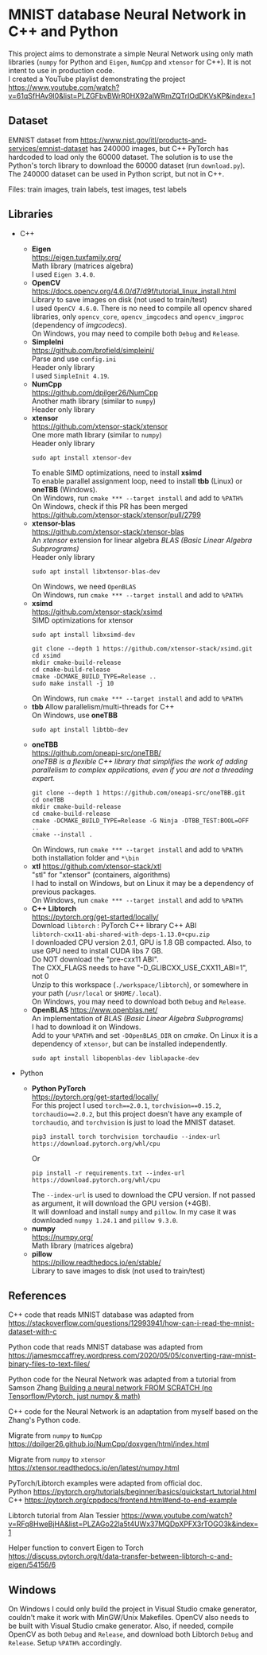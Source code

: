 # MNIST database Neural Network in C++ and Python

This project aims to demonstrate a simple Neural Network using only math libraries (`numpy` for Python and `Eigen`,
`NumCpp` and `xtensor` for C++). It is not intent to use in production code.  
I created a YouTube playlist demonstrating the
project https://www.youtube.com/watch?v=61qSfHAv9I0&list=PLZGFbvBWrR0HX92alWRmZQTrIOdDKVsKP&index=1

## Dataset

EMNIST dataset from https://www.nist.gov/itl/products-and-services/emnist-dataset has 240000 images, but C++ PyTorch has
hardcoded to load only the 60000 dataset. The solution is to use the Python's torch library to download the 60000
dataset (run `download.py`). The 240000 dataset can be used in Python script, but not in C++.

Files: train images, train labels, test images, test labels

## Libraries

- C++
    - **Eigen**  
      https://eigen.tuxfamily.org/  
      Math library (matrices algebra)  
      I used `Eigen 3.4.0`.
    - **OpenCV**  
      https://docs.opencv.org/4.6.0/d7/d9f/tutorial_linux_install.html  
      Library to save images on disk (not used to train/test)  
      I used `OpenCV 4.6.0`. There is no need to compile all opencv shared libraries, only `opencv_core`,
      `opencv_imgcodecs` and `opencv_imgproc` (dependency of _imgcodecs_).  
      On Windows, you may need to compile both `Debug` and `Release`.
    - **SimpleIni**  
      https://github.com/brofield/simpleini/  
      Parse and use `config.ini`  
      Header only library  
      I used `SimpleInit 4.19`.
    - **NumCpp**  
      https://github.com/dpilger26/NumCpp  
      Another math library (similar to `numpy`)  
      Header only library
    - **xtensor**  
      https://github.com/xtensor-stack/xtensor  
      One more math library (similar to `numpy`)  
      Header only library
      ```shell
      sudo apt install xtensor-dev
      ```
      To enable SIMD optimizations, need to install **xsimd**  
      To enable parallel assignment loop, need to install **tbb** (Linux) or **oneTBB** (Windows).  
      On Windows, run `cmake *** --target install` and add to `%PATH%`  
      On Windows, check if this PR has been merged https://github.com/xtensor-stack/xtensor/pull/2799
    - **xtensor-blas**  
      https://github.com/xtensor-stack/xtensor-blas  
      An _xtensor_ extension for linear algebra _BLAS (Basic Linear Algebra Subprograms)_  
      Header only library
      ```shell
      sudo apt install libxtensor-blas-dev
      ```
      On Windows, we need `OpenBLAS`  
      On Windows, run `cmake *** --target install` and add to `%PATH%`
    - **xsimd**  
      https://github.com/xtensor-stack/xsimd  
      SIMD optimizations for xtensor
      ```shell
      sudo apt install libxsimd-dev
      ```
      ```shell
      git clone --depth 1 https://github.com/xtensor-stack/xsimd.git
      cd xsimd
      mkdir cmake-build-release
      cd cmake-build-release
      cmake -DCMAKE_BUILD_TYPE=Release ..
      sudo make install -j 10
      ```
      On Windows, run `cmake *** --target install` and add to `%PATH%`
    - **tbb**
      Allow parallelism/multi-threads for C++  
      On Windows, use **oneTBB**
      ```shell
      sudo apt install libtbb-dev
      ```
    - **oneTBB**  
      https://github.com/oneapi-src/oneTBB/  
      _oneTBB is a flexible C++ library that simplifies the work of adding parallelism to complex applications, even if
      you are not a threading expert._
      ```shell
      git clone --depth 1 https://github.com/oneapi-src/oneTBB.git
      cd oneTBB
      mkdir cmake-build-release
      cd cmake-build-release
      cmake -DCMAKE_BUILD_TYPE=Release -G Ninja -DTBB_TEST:BOOL=OFF ..
      cmake --install .
      ```
      On Windows, run `cmake *** --target install` and add to `%PATH%` both installation folder and `*\bin`
    - **xtl**
      https://github.com/xtensor-stack/xtl  
      "stl" for "xtensor" (containers, algorithms)  
      I had to install on Windows, but on Linux it may be a dependency of previous packages.  
      On Windows, run `cmake *** --target install` and add to `%PATH%`
    - **C++ Libtorch**  
      https://pytorch.org/get-started/locally/  
      Download `libtorch` : PyTorch C++ library C++ ABI  
      `libtorch-cxx11-abi-shared-with-deps-1.13.0+cpu.zip`  
      I downloaded CPU version 2.0.1, GPU is 1.8 GB compacted. Also, to use GPU need to install CUDA libs 7 GB.  
      Do NOT download the "pre-cxx11 ABI".  
      The CXX_FLAGS needs to have "-D_GLIBCXX_USE_CXX11_ABI=1", not 0  
      Unzip to this workspace (`./workspace/libtorch`), or somewhere in your path (`/usr/local` or `$HOME/.local`).  
      On Windows, you may need to download both `Debug` and `Release`.
    - **OpenBLAS**
      https://www.openblas.net/  
      An implementation of _BLAS (Basic Linear Algebra Subprograms)_  
      I had to download it on Windows.  
      Add to your `%PATH%` and set `-DOpenBLAS_DIR` on _cmake_.
      On Linux it is a dependency of `xtensor`, but can be installed independently.
      ```shell
      sudo apt install libopenblas-dev liblapacke-dev
      ```

- Python
    - **Python PyTorch**  
      https://pytorch.org/get-started/locally/  
      For this project I used `torch==2.0.1`, `torchvision==0.15.2`, `torchaudio==2.0.2`, but this project doesn't have
      any example of `torchaudio`, and `torchvision` is just to load the MNIST dataset.
      ```shell
      pip3 install torch torchvision torchaudio --index-url https://download.pytorch.org/whl/cpu
      ```
      Or
      ```shell
      pip install -r requirements.txt --index-url https://download.pytorch.org/whl/cpu
      ```
      The `--index-url` is used to download the CPU version. If not passed as argument, it will download the GPU
      version (+4GB).  
      It will download and install `numpy` and `pillow`. In my case it was downloaded `numpy 1.24.1` and `pillow 9.3.0`.
    - **numpy**  
      https://numpy.org/  
      Math library (matrices algebra)
    - **pillow**  
      https://pillow.readthedocs.io/en/stable/  
      Library to save images to disk (not used to train/test)

## References

C++ code that reads MNIST database was adapted
from https://stackoverflow.com/questions/12993941/how-can-i-read-the-mnist-dataset-with-c

Python code that reads MNIST database was adapted
from https://jamesmccaffrey.wordpress.com/2020/05/05/converting-raw-mnist-binary-files-to-text-files/

Python code for the Neural Network was adapted from a tutorial from Samson
Zhang [Building a neural network FROM SCRATCH (no Tensorflow/Pytorch, just numpy & math)](https://www.youtube.com/watch?v=w8yWXqWQYmU)

C++ code for the Neural Network is an adaptation from myself based on the Zhang's Python code.

Migrate from `numpy` to `NumCpp` https://dpilger26.github.io/NumCpp/doxygen/html/index.html

Migrate from `numpy` to `xtensor` https://xtensor.readthedocs.io/en/latest/numpy.html

PyTorch/Libtorch examples were adapted from official doc.  
Python https://pytorch.org/tutorials/beginner/basics/quickstart_tutorial.html  
C++ https://pytorch.org/cppdocs/frontend.html#end-to-end-example

Libtorch tutorial from Alan
Tessier https://www.youtube.com/watch?v=RFq8HweBjHA&list=PLZAGo22la5t4UWx37MQDpXPFX3rTOGO3k&index=1

Helper function to convert Eigen to Torch
https://discuss.pytorch.org/t/data-transfer-between-libtorch-c-and-eigen/54156/6

## Windows

On Windows I could only build the project in Visual Studio cmake generator, couldn't make it work with MinGW/Unix
Makefiles. OpenCV also needs to be built with Visual Studio cmake generator. Also, if needed, compile OpenCV as both
`Debug` and `Release`, and download both Libtorch `Debug` and `Release`. Setup `%PATH%` accordingly.  
